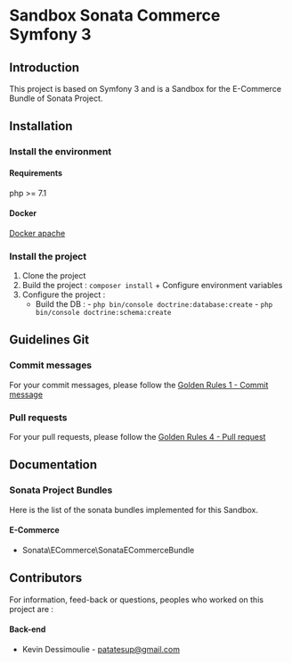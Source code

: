 Sandbox Sonata Commerce Symfony 3
========================

Introduction
------------

This project is based on Symfony 3 and is a Sandbox for the E-Commerce Bundle of Sonata Project.


Installation
------------

### Install the environment

#### Requirements

php >= 7.1

#### Docker

[Docker apache](https://github.com/mattcontet/environment)

### Install the project

1. Clone the project
2. Build the project : `composer install` + Configure environment variables
3. Configure the project :
    - Build the DB :
            - `php bin/console doctrine:database:create`
            - `php bin/console doctrine:schema:create`

Guidelines Git
--------------

### Commit messages

For your commit messages, please follow the [Golden Rules 1 - Commit message](https://sites.google.com/emakina.fr/technopedia/golden-rules/1-commit-message)
  
### Pull requests

For your pull requests, please follow the [Golden Rules 4 - Pull request](https://sites.google.com/emakina.fr/technopedia/golden-rules/4-pull-request)

Documentation
-------------

### Sonata Project Bundles

Here is the list of the sonata bundles implemented for this Sandbox.

#### E-Commerce

-    Sonata\ECommerce\SonataECommerceBundle

Contributors
------------

For information, feed-back or questions, peoples who worked on this project are :

#### Back-end

* Kevin Dessimoulie - [patatesup@gmail.com](mailto:patatesup@gmail.com)
